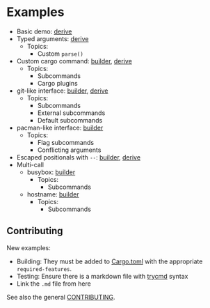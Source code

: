 # Examples

- Basic demo: [derive](demo.md)
- Typed arguments: [derive](typed-derive.md)
  - Topics:
    - Custom `parse()`
- Custom cargo command: [builder](cargo-example.md), [derive](cargo-example-derive.md)
  - Topics:
    - Subcommands
    - Cargo plugins
- git-like interface: [builder](git.md), [derive](git-derive.md)
  - Topics:
    - Subcommands
    - External subcommands
    - Default subcommands
- pacman-like interface: [builder](pacman.md)
  - Topics:
    - Flag subcommands
    - Conflicting arguments
- Escaped positionals with `--`: [builder](escaped-positional.md), [derive](escaped-positional-derive.md)
- Multi-call
  - busybox: [builder](multicall-busybox.md)
    - Topics:
      - Subcommands
  - hostname: [builder](multicall-hostname.md)
    - Topics:
      - Subcommands

## Contributing

New examples:
- Building: They must be added to [Cargo.toml](../../Cargo.toml) with the appropriate `required-features`.
- Testing: Ensure there is a markdown file with [trycmd](https://docs.rs/trycmd) syntax
- Link the `.md` file from here

See also the general [CONTRIBUTING](../CONTRIBUTING.md).
